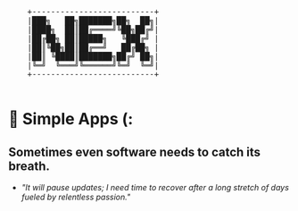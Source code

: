 <p align="center">
  <pre>
    +--------------------------+
    |███╗   ██╗███████╗██╗  ██╗|
    |████╗  ██║██╔════╝╚██╗██╔╝|
    |██╔██╗ ██║█████╗   ╚███╔╝ |
    |██║╚██╗██║██╔══╝   ██╔██╗ |
    |██║ ╚████║███████╗██╔╝ ██╗|
    |╚═╝  ╚═══╝╚══════╝╚═╝  ╚═╝|
    +--------------------------+
  </pre>
</p>

# 🔧 Simple Apps (:
## Sometimes even software needs to catch its breath.
* *"It will pause updates; I need time to recover after a long stretch of days fueled by relentless passion."*
